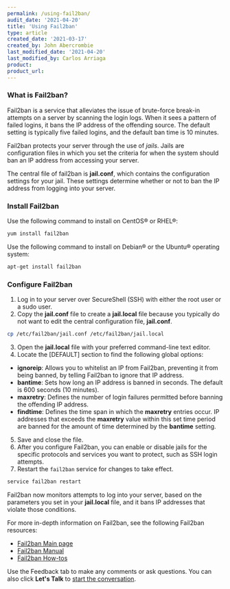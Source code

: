 ```yaml
---
permalink: /using-fail2ban/
audit_date: '2021-04-20'
title: 'Using Fail2ban'
type: article
created_date: '2021-03-17'
created_by: John Abercrombie
last_modified_date: '2021-04-20'
last_modified_by: Carlos Arriaga
product: 
product_url: 
---
```


### What is Fail2ban?

Fail2ban is a service that alleviates the issue of brute-force break-in attempts on a server
by scanning the login logs. When it sees a pattern of failed logins, it bans the IP address
of the offending source. The default setting is typically five failed logins, and the default
ban time is 10 minutes.

Fail2ban protects your server through the use of *jails*. Jails are configuration files
in which you set the criteria for when the system should ban an IP address
from accessing your server.

The central file of fail2ban is **jail.conf**, which contains the configuration settings
for your jail. These settings determine whether or not to ban the IP address from
logging into your server. 

### Install Fail2ban

Use the following command to install on CentOS&reg; or RHEL&reg;:

```sh
yum install fail2ban
```

Use the following command to install on  Debian&reg; or the Ubuntu&reg; operating system:

```sh
apt-get install fail2ban
```

### Configure Fail2ban

1. Log in to your server over SecureShell (SSH) with either the root user or a sudo user.
2. Copy the **jail.conf** file to create a **jail.local** file because you typically do
   not want to edit the central configuration file, **jail.conf**.

```sh
cp /etc/fail2ban/jail.conf /etc/fail2ban/jail.local
```

3. Open the **jail.local** file with your preferred command-line text editor.
4. Locate the [DEFAULT] section to find the following global options:

- **ignoreip**: Allows you to whitelist an IP from Fail2ban, preventing it from being banned,
  by telling Fail2ban to ignore that IP address.
- **bantime**: Sets how long an IP address is banned in seconds. The default is 600 seconds (10 minutes).
- **maxretry**: Defines the number of login failures permitted before banning the offending IP address.
- **findtime**: Defines the time span in which the **maxretry** entries occur. IP addresses that exceeds the
  **maxretry** value within this set time period are banned for the amount of time determined by the 
  **bantime** setting.

5. Save and close the file. 
6. After you configure Fail2ban, you can enable or disable jails for the specific protocols and services
   you want to protect, such as SSH login attempts.
8. Restart the `fail2ban` service for changes to take effect.

```sh
service fail2ban restart
```

Fail2ban now monitors attempts to log into your server, based on the parameters you set in your **jail.local**
file, and it bans IP addresses that violate those conditions.

For more in-depth information on Fail2ban, see the following Fail2ban resources:

- [Fail2ban Main page](http://www.fail2ban.org/wiki/index.php/Main_Page)
- [Fail2ban Manual](http://www.fail2ban.org/wiki/index.php/Manual)
- [Fail2ban How-tos](https://www.fail2ban.org/wiki/index.php/HOWTOs)

Use the Feedback tab to make any comments or ask questions. You can also click
**Let's Talk** to [start the conversation](https://www.rackspace.com/). 
